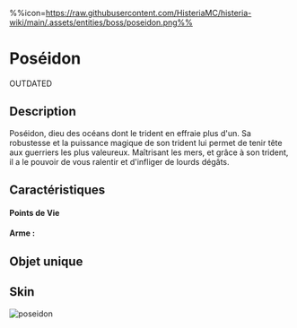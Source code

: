 %%icon=https://raw.githubusercontent.com/HisteriaMC/histeria-wiki/main/.assets/entities/boss/poseidon.png%%
# Poséidon

OUTDATED

## Description 
Poséidon, dieu des océans dont le trident en effraie plus d'un. Sa robustesse et la puissance magique de son trident lui permet de tenir tête aux guerriers les plus valeureux. Maîtrisant les mers, et grâce à son trident, il a le pouvoir de vous ralentir et d'infliger de lourds dégâts.

## Caractéristiques

#### __Points de Vie__

#### __Arme :__

## Objet unique 

## Skin

![poseidon](https://raw.githubusercontent.com/HisteriaMC/histeria-wiki/main/.assets/entities/boss/poseidon.png)
